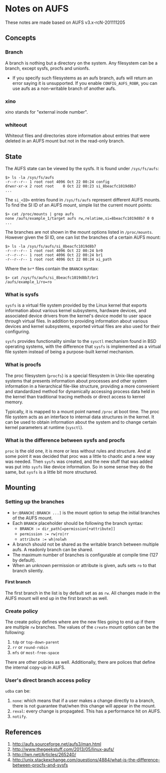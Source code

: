 # Notes on AUFS

These notes are made based on AUFS v3.x-rcN-201111205

## Concepts

### Branch

A branch is nothing but a directory on the system. Any filesystem can be a
branch, except sysfs, procfs and unionfs.

* If you specify such filesystems as an aufs branch, aufs will return an error
saying it is unsupported. If you enable `CONFIG_AUFS_ROBR`, you can use aufs as 
a non-writable branch of another aufs.

### xino

xino stands for "external inode number".

### whiteout

Whiteout files and directories store information about entries that were
deleted in an AUFS mount but not in the read-only branch.

## State

The AUFS state can be viewed by the sysfs. It is found under `/sys/fs/aufs`:

```
$> ls -la /sys/fs/aufs
-r--r--r-- 1 root root 4096 Oct 22 00:24 config
drwxr-xr-x 2 root root    0 Oct 22 00:23 si_8beacfc1019d8b7
...
```

The `si_<ID>` entries found in `/sys/fs/aufs` represent different AUFS mounts.
To find the SI ID of an AUFS mount, simple list the current mount points:

```
$> cat /proc/mounts | grep aufs
none /aufs/example_1/target aufs rw,relatime,si=8beacfc1019d8b7 0 0
...
```

The branches are not shown in the mount options listed in `/proc/mounts`.
However given the SI ID, one can list the branches of a certain AUFS mount:

```
$> ls -la /sys/fs/aufs/si_8beacfc1019d8b7
-r--r--r-- 1 root root 4096 Oct 22 00:24 br0
-r--r--r-- 1 root root 4096 Oct 22 00:24 br1
-r--r--r-- 1 root root 4096 Oct 22 00:24 xi_path
```

Where the `br*` files contain the `BRANCH` syntax:

```
$> cat /sys/fs/aufs/si_8beacfc1019d8b7/br1
/aufs/example_1/ro=ro
```

### What is sysfs

`sysfs` is a virtual file system provided by the Linux kernel that exports
information about various kernel subsystems, hardware devices, and associated
device drivers from the kernel's device model to user space through virtual
files. In addition to providing information about various devices and kernel
subsystems, exported virtual files are also used for their configuring.

`sysfs` provides functionality similar to the `sysctl` mechanism found in
BSD operating systems, with the difference that `sysfs` is implemented as a
virtual file system instead of being a purpose-built kernel mechanism.

### What is procfs

The proc filesystem (`procfs`) is a special filesystem in Unix-like operating
systems that presents information about processes and other system information
in a hierarchical file-like structure, providing a more convenient and
standardized method for dynamically accessing process data held in the kernel
than traditional tracing methods or direct access to kernel memory.

Typically, it is mapped to a mount point named `/proc` at boot time. The proc
file system acts as an interface to internal data structures in the kernel.
It can be used to obtain information about the system and to change certain
kernel parameters at runtime (`sysctl`).

### What is the difference between sysfs and procfs

`proc` is the old one, it is more or less without rules and structure. And at
some point it was decided that proc was a little to chaotic and a new way was
needed. Then `sysfs` was created, and the new stuff that was added was put
into `sysfs` like device information. So in some sense they do the same, but
`sysfs` is a little bit more structured.

## Mounting

### Setting up the branches

* `br:BRANCH[:BRANCH ...]` is the mount option to setup the initial branches
of the AUFS mount.
* Each `BRANCH` placeholder should be following the branch syntax:
  - `BRANCH := dir_path[=permission[+attribute]]`
  - `permission := rw|ro|rr`
  - `attribute := wh|nolwh`
* A branch should not be shared as the writable branch between multiple aufs.
A readonly branch can be shared.
* The maximum number of branches is configurable at compile time (127 by
default).
* When an unknown permission or attribute is given, aufs sets `ro` to that
branch silently.

#### First branch

The first branch in the list is by default set as as `rw`. All changes made in
the AUFS mount will end up in the first branch as well.

### Create policy

The create policy defines where are the new files going to end up if there
are multiple `rw` branches. The values of the `create` mount option can be
the following:

1. `tdp` or `top-down-parent`
2. `rr` or `round-robin`
3. `mfs` or `most-free-space`

There are other policies as well. Additionally, there are polices that define
the internal copy-up in AUFS.

### User's direct branch access policy

`udba` can be:

1. `none`: which means that if a user makes a change directly to a branch,
there is not guarantee that/when this change will appear in the mount.
2. `reval`: every change is propagated. This has a performance hit on AUFS.
3. `notify`.

## References

1. http://aufs.sourceforge.net/aufs3/man.html
2. http://www.thegeekstuff.com/2013/05/linux-aufs/
3. http://lwn.net/Articles/265240/
4. http://unix.stackexchange.com/questions/4884/what-is-the-difference-between-procfs-and-sysfs
